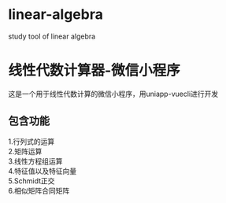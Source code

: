 # linear-algebra
study tool of linear algebra
# 线性代数计算器-微信小程序
这是一个用于线性代数计算的微信小程序，用uniapp-vuecli进行开发
## 包含功能
1.行列式的运算  
2.矩阵运算  
3.线性方程组运算  
4.特征值以及特征向量  
5.Schmidt正交  
6.相似矩阵合同矩阵